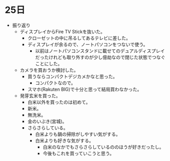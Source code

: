 # 25日
* 振り返り
  * ディスプレイからFire TV Stickを抜いた。
    * クローゼットの中に吊るしてあるテレビに差した。
    * ディスプレイが余るので、ノートパソコンをつないで使う。
      * 以前はノートパソコンスタンドに載せてのデュアルディスプレイだったけれども取り外すのが少し億劫なので閉じた状態でつなぐことにした。
  * カメラを買おうか検討した。
    * 買うならコンパクトデジカメかなと思った。
      * コンパクトなので。
    * スマホ(Rakuten BIG)で十分と思って結局買わなかった。
  * 発芽玄米を買った。
    * 白米以外を買ったのは初めて。
    * 新米。
    * 無洗米。
    * 金のいぶき(宮城)。
    * さらさらしている。
      * 白米よりも鍋の掃除がしやすい気がする。
      * 白米よりも好きな気がする。
        * 白米のなかでもさらさらしているののほうが好きだったし。
        * 今後もこれを買っていこうと思う。